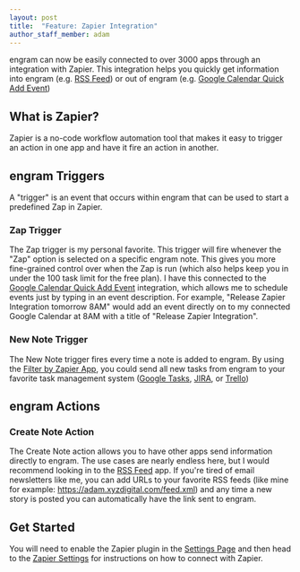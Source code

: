 ```yaml
---
layout: post
title:  "Feature: Zapier Integration"
author_staff_member: adam
---
```


<!-- engram + Zapier Integration

engram logo + Zapier logo -->

engram can now be easily connected to over 3000 apps through an integration with Zapier. This integration helps you quickly get information into engram (e.g. [RSS Feed](https://zapier.com/apps/engram/integrations/rss)) or out of engram (e.g. [Google Calendar Quick Add Event](https://zapier.com/apps/engram/integrations/google-calendar))

## What is Zapier?

Zapier is a no-code workflow automation tool that makes it easy to trigger an action in one app and have it fire an action in another.

## engram Triggers

A "trigger" is an event that occurs within engram that can be used to start a predefined Zap in Zapier.

### Zap Trigger

The Zap trigger is my personal favorite.  This trigger will fire whenever the "Zap" option is selected on a specific engram note. This gives you more fine-grained control over when the Zap is run (which also helps keep you in under the 100 task limit for the free plan). I have this connected to the [Google Calendar Quick Add Event](https://zapier.com/apps/engram/integrations/google-calendar) integration, which allows me to schedule events just by typing in an event description.  For example, "Release Zapier Integration tomorrow 8AM" would add an event directly on to my connected Google Calendar at 8AM with a title of "Release Zapier Integration".

### New Note Trigger

The New Note trigger fires every time a note is added to engram. By using the [Filter by Zapier App](https://zapier.com/apps/engram/integrations/filter), you could send all new tasks from engram to your favorite task management system ([Google Tasks](https://zapier.com/apps/engram/integrations/google-tasks), [JIRA](https://zapier.com/apps/engram/integrations/jira), or [Trello](https://zapier.com/apps/engram/integrations/trello))

## engram Actions

### Create Note Action

The Create Note action allows you to have other apps send information directly to engram. The use cases are nearly endless here, but I would recommend looking in to the [RSS Feed](https://zapier.com/apps/engram/integrations/rss) app. If you're tired of email newsletters like me, you can add URLs to your favorite RSS feeds (like mine for example: https://adam.xyzdigital.com/feed.xml) and any time a new story is posted you can automatically have the link sent to engram.

## Get Started

You will need to enable the Zapier plugin in the [Settings Page](https://engram.xyzdigital.com/settings) and then head to the [Zapier Settings](https://engram.xyzdigital.com/settings/zapier) for instructions on how to connect with Zapier.